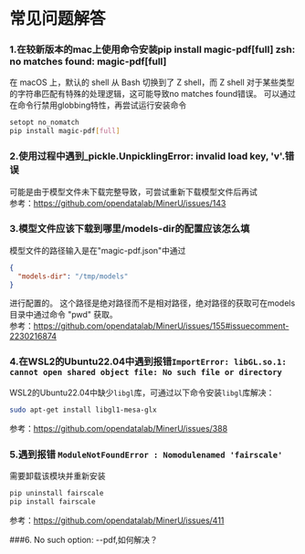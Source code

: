# 常见问题解答

### 1.在较新版本的mac上使用命令安装pip install magic-pdf[full] zsh: no matches found: magic-pdf[full]

在 macOS 上，默认的 shell 从 Bash 切换到了 Z shell，而 Z shell 对于某些类型的字符串匹配有特殊的处理逻辑，这可能导致no matches found错误。
可以通过在命令行禁用globbing特性，再尝试运行安装命令
```bash
setopt no_nomatch
pip install magic-pdf[full]
```

### 2.使用过程中遇到_pickle.UnpicklingError: invalid load key, 'v'.错误

可能是由于模型文件未下载完整导致，可尝试重新下载模型文件后再试  
参考：https://github.com/opendatalab/MinerU/issues/143

### 3.模型文件应该下载到哪里/models-dir的配置应该怎么填

模型文件的路径输入是在"magic-pdf.json"中通过
```json
{
  "models-dir": "/tmp/models"
}
```
进行配置的。
这个路径是绝对路径而不是相对路径，绝对路径的获取可在models目录中通过命令 "pwd" 获取。  
参考：https://github.com/opendatalab/MinerU/issues/155#issuecomment-2230216874

### 4.在WSL2的Ubuntu22.04中遇到报错`ImportError: libGL.so.1: cannot open shared object file: No such file or directory`

WSL2的Ubuntu22.04中缺少`libgl`库，可通过以下命令安装`libgl`库解决：
```bash
sudo apt-get install libgl1-mesa-glx
```
参考：https://github.com/opendatalab/MinerU/issues/388

### 5.遇到报错 `ModuleNotFoundError : Nomodulenamed 'fairscale'`
需要卸载该模块并重新安装
```bash
pip uninstall fairscale
pip install fairscale
```
参考：https://github.com/opendatalab/MinerU/issues/411

###6. No such option: --pdf,如何解决？
